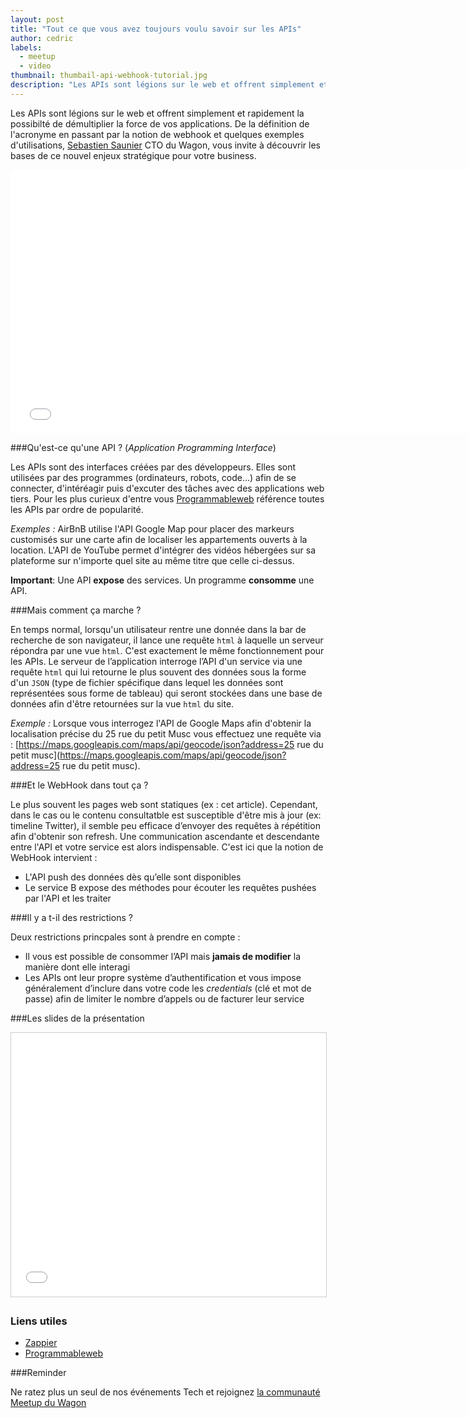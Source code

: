```yaml
---
layout: post
title: "Tout ce que vous avez toujours voulu savoir sur les APIs"
author: cedric
labels:
  - meetup
  - video
thumbnail: thumbail-api-webhook-tutorial.jpg
description: "Les APIs sont légions sur le web et offrent simplement et rapidement la possibilté de démultiplier la force de vos applications. De la définition de l'acronyme en passant par la notion webhook et quelques exemples d'utilisations, Sebastien Saunier CTO du Wagon, vous invite à découvrir les bases de ce nouvel enjeux stratégique pour votre business."
---
```


Les APIs sont légions sur le web et offrent simplement et rapidement la possibilté de démultiplier la force de vos applications. De la définition de l'acronyme en passant par la notion de webhook et quelques exemples d'utilisations, [Sebastien Saunier](https://twitter.com/ssaunier) CTO du Wagon, vous invite à découvrir les bases de ce nouvel enjeux stratégique pour votre business.

<div class="video-wrapper"><iframe width="750" height="422" src="//www.youtube.com/embed/0FQ6w4CO5Nw?rel=0&amp;controls=0&amp;showinfo=0" frameborder="0" allowfullscreen></iframe></div>

###Qu'est-ce qu'une API ? (*Application Programming Interface*)

Les APIs sont des interfaces créées par des développeurs. Elles sont utilisées par des programmes (ordinateurs, robots, code...) afin de se connecter, d'intéréagir puis d'excuter des tâches avec des applications web tiers. Pour les plus curieux d'entre vous [Programmableweb](http://www.programmableweb.com) référence toutes les APIs par ordre de popularité.

*Exemples :* AirBnB utilise l'API Google Map pour placer des markeurs customisés sur une carte afin de localiser les appartements ouverts à la location. L'API de YouTube permet d'intégrer des vidéos hébergées sur sa plateforme sur n'importe quel site au même titre que celle ci-dessus.

**Important**: Une API **expose** des services. Un programme **consomme** une API.

###Mais comment ça marche ?

En temps normal, lorsqu'un utilisateur rentre une donnée dans la bar de recherche de son navigateur, il lance une requête `html` à laquelle un serveur répondra par une vue `html`. C'est exactement le même fonctionnement pour les APIs. Le serveur de l’application interroge l’API d'un service via une requête `html` qui lui retourne le plus souvent des données sous la forme d'un `JSON` (type de fichier spécifique dans lequel les données sont représentées sous forme de tableau) qui seront stockées dans une base de données afin d'être retournées sur la vue `html` du site.

*Exemple :* Lorsque vous interrogez l'API de Google Maps afin d'obtenir la localisation précise du 25 rue du petit Musc vous effectuez une requête via : [https://maps.googleapis.com/maps/api/geocode/json?address=25 rue du petit musc](https://maps.googleapis.com/maps/api/geocode/json?address=25 rue du petit musc).

###Et le WebHook dans tout ça ?

Le plus souvent les pages web sont statiques (ex : cet article). Cependant, dans le cas ou le contenu consultatble est susceptible d'être mis à jour (ex: timeline Twitter), il semble peu efficace d’envoyer des requêtes à répétition afin d'obtenir son refresh. Une communication ascendante et descendante entre l'API et votre service est alors indispensable. C'est ici que la notion de WebHook intervient :

- L'API push des données dès qu’elle sont disponibles
- Le service B expose des méthodes pour écouter les requêtes pushées par l'API et les traiter

###Il y a t-il des restrictions ?

Deux restrictions princpales sont à prendre en compte :

- Il vous est possible de consommer l’API mais **jamais de modifier** la manière dont elle interagi
- Les APIs ont leur propre système d’authentification et vous impose généralement d’inclure dans votre code les *credentials* (clé et mot de passe) afin de limiter le nombre d’appels ou de facturer leur service

###Les slides de la présentation

<div class="video-wrapper"><iframe src="//www.slideshare.net/slideshow/embed_code/42874896" width="750" height="422" frameborder="0" marginwidth="0" marginheight="0" scrolling="no" style="border:1px solid #CCC; border-width:1px; margin-bottom:5px; max-width: 100%;" allowfullscreen> </iframe></div>

### Liens utiles

- [Zappier](https://zapier.com/)
- [Programmableweb](http://www.programmableweb.com )

###Reminder

Ne ratez plus un seul de nos événements Tech et rejoignez [la communauté Meetup du Wagon](http://www.meetup.com/Le-Wagon-Paris-Coding-Station/)
